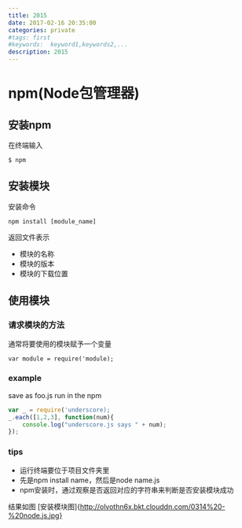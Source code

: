 ```yaml
---
title: 2015 
date: 2017-02-16 20:35:00
categories: private
#tags: first
#keywords:  keyword1,keywords2,...
description: 2015 
---
```


# npm(Node包管理器)

## 安装npm

在终端输入
```
$ npm
```

## 安装模块

安装命令
```
npm install [module_name]
```

返回文件表示
- 模块的名称
- 模块的版本
- 模块的下载位置

## 使用模块

### 请求模块的方法

通常将要使用的模块赋予一个变量
```
var module = require('module);
```

### example

save as foo.js
run in the npm

``` javascript
var _ = require('underscore);
_.each([1,2,3], function(num){
    console.log("underscore.js says " + num);
});
```
### tips
- 运行终端要位于项目文件夹里
- 先是npm install name，然后是node name.js
- npm安装时，通过观察是否返回对应的字符串来判断是否安装模块成功

结果如图
[安装模块图]{http://olvothn6x.bkt.clouddn.com/0314%20-%20node.js.jpg}